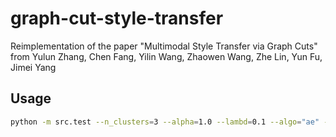 # graph-cut-style-transfer
Reimplementation of the paper "Multimodal Style Transfer via Graph Cuts" from Yulun Zhang, Chen Fang, Yilin Wang, Zhaowen Wang, Zhe Lin, Yun Fu, Jimei Yang

## Usage
```bash
python -m src.test --n_clusters=3 --alpha=1.0 --lambd=0.1 --algo="ae" --distance="cosine" --content="./data/content/004.jpg" --style="./data/style/10.jpg"
```

